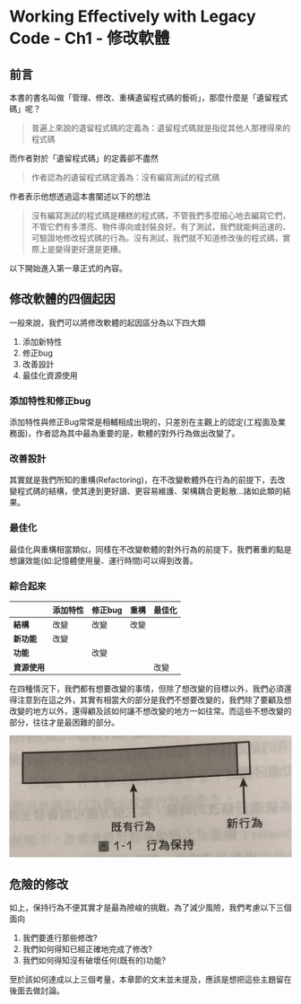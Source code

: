 # Working Effectively with Legacy Code - Ch1 - 修改軟體

## 前言

本書的書名叫做「管理、修改、重構遺留程式碼的藝術」，那麼什麼是「遺留程式碼」呢？

> 普遍上來說的遺留程式碼的定義為：遺留程式碼就是指從其他人那裡得來的程式碼

而作者對於「遺留程式碼」的定義卻不盡然

> 作者認為的遺留程式碼定義為：沒有編寫測試的程式碼

作者表示他想透過這本書闡述以下的想法


> 沒有編寫測試的程式碼是糟糕的程式碼，不管我們多麼細心地去編寫它們，不管它們有多漂亮、物件導向或封裝良好。有了測試，我們就能夠迅速的、可驗證地修改程式碼的行為。沒有測試，我們就不知道修改後的程式碼，實際上是變得更好還是更糟。

以下開始進入第一章正式的內容。

## 修改軟體的四個起因

一般來說，我們可以將修改軟體的起因區分為以下四大類

1. 添加新特性
2. 修正bug
3. 改善設計
4. 最佳化資源使用

### 添加特性和修正bug

添加特性與修正Bug常常是相輔相成出現的，只差別在主觀上的認定(工程面及業務面)，作者認為其中最為重要的是，軟體的對外行為做出改變了。

### 改善設計

其實就是我們所知的重構(Refactoring)，在不改變軟體外在行為的前提下，去改變程式碼的結構，使其達到更好讀、更容易維護、架構耦合更鬆散...諸如此類的結果。

### 最佳化

最佳化與重構相當類似，同樣在不改變軟體的對外行為的前提下，我們著重的點是想讓效能(如:記憶體使用量、運行時間)可以得到改善。

### 綜合起來

|            | **添加特性** | **修正bug** | **重構** | **最佳化** |
|------------|-------------|------------|---------|-----------|
| **結構**    | 改變        | 改變        | 改變     |           |
| **新功能**  | 改變        |             |         |           |
| **功能**    |            | 改變        |          |           |
| **資源使用** |            |            |          | 改變       |

在四種情況下，我們都有想要改變的事情，但除了想改變的目標以外，我們必須還得注意到在這之外，其實有相當大的部分是我們不想要改變的，我們除了要顧及想改變的地方以外，還得顧及該如何讓不想改變的地方一如往常。而這些不想改變的部分，往往才是最困難的部分。

![](/WorkingEffectivelyWithLegacyCode/resource/ch1/1-1.png)


## 危險的修改

如上，保持行為不便其實才是最為險峻的挑戰，為了減少風險，我們考慮以下三個面向

1. 我們要進行那些修改?
2. 我們如何得知已經正確地完成了修改?
3. 我們如何得知沒有破壞任何(既有的)功能?

至於該如何達成以上三個考量，本章節的文末並未提及，應該是想把這些主題留在後面去做討論。

